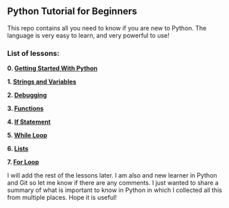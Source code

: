 ## Python Tutorial for Beginners

This repo contains all you need to know if you are new to Python. The language is very easy to learn, and very powerful to use!

### List of lessons:

**0. [Getting Started With Python](https://github.com/mustafarrag/all-i-need-is-python/blob/master/%230_Get_Started_with_Python.md)**

**1. [Strings and Variables](https://github.com/mustafarrag/all-i-need-is-python/blob/master/%231_Strings_Variables.ipynb)**

**2. [Debugging](https://github.com/mustafarrag/all-i-need-is-python/blob/master/%232_Debugging.ipynb)**

**3. [Functions](https://github.com/mustafarrag/all-i-need-is-python/blob/master/%233_Functions.ipynb)**

**4. [If Statement](https://github.com/mustafarrag/all-i-need-is-python/blob/master/%234_If.ipynb)**

**5. [While Loop](https://github.com/mustafarrag/all-i-need-is-python/blob/master/%235_While.ipynb)**

**6. [Lists](https://github.com/mustafarrag/all-i-need-is-python/blob/master/%236_Lists.ipynb)**

**7. [For Loop](https://github.com/mustafarrag/all-i-need-is-python/blob/master/%237_For.ipynb)**

I will add the rest of the lessons later. I am also and new learner in Python and Git so let me know if there are any comments. I just wanted to share a summary of what is important to know in Python in which I collected all this from multiple places. Hope it is useful!
